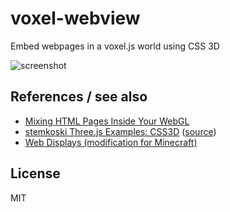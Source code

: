 # voxel-webview

Embed webpages in a voxel.js world using CSS 3D

![screenshot](http://i.imgur.com/TlUZXGY.png "Screenshot")


## References / see also

* [Mixing HTML Pages Inside Your WebGL](http://learningthreejs.com/blog/2013/04/30/closing-the-gap-between-html-and-webgl/)
* [stemkoski Three.js Examples: CSS3D](http://stemkoski.github.io/Three.js/CSS3D.html) ([source](https://github.com/stemkoski/stemkoski.github.com/blob/master/Three.js/CSS3D.html))
* [Web Displays (modification for Minecraft)](http://www.minecraftforum.net/topic/1930372-162164-forge-web-displays-browse-on-the-internet-in-minecraft/)

## License

MIT

